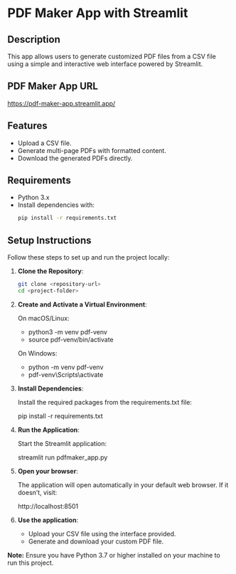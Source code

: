 # PDF Maker App with Streamlit

## Description
This app allows users to generate customized PDF files from a CSV file using a simple and interactive web interface powered by Streamlit.

## PDF Maker App URL
https://pdf-maker-app.streamlit.app/

## Features
- Upload a CSV file.
- Generate multi-page PDFs with formatted content.
- Download the generated PDFs directly.

## Requirements
- Python 3.x
- Install dependencies with:
  ```bash
  pip install -r requirements.txt

## Setup Instructions

Follow these steps to set up and run the project locally:

1. **Clone the Repository**:
   ```bash
   git clone <repository-url>
   cd <project-folder>
   
2. **Create and Activate a Virtual Environment**:

   On macOS/Linux:
   - python3 -m venv pdf-venv
   - source pdf-venv/bin/activate

   On Windows:
   - python -m venv pdf-venv
   - pdf-venv\Scripts\activate
     
3. **Install Dependencies**:
   
   Install the required packages from the requirements.txt file:

   pip install -r requirements.txt

4. **Run the Application**:

   Start the Streamlit application:

   streamlit run pdfmaker_app.py

5. **Open your browser**:

   The application will open automatically in your default web browser. If it doesn’t, visit:

   http://localhost:8501

7. **Use the application**:
   
   - Upload your CSV file using the interface provided.
   - Generate and download your custom PDF file.
   
**Note:** Ensure you have Python 3.7 or higher installed on your machine to run this project.

